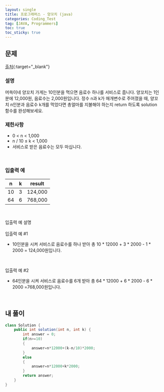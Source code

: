 ```yaml
---
layout: single
title: 프로그래머스 - 양꼬치 (java)
categories: Coding_Test
tag: [JAVA, Programmers]
toc: true
toc_sticky: true
---
```


## 문제
[출처](https://school.programmers.co.kr/learn/courses/30/lessons/120830){:target="_blank"}
### 설명
머쓱이네 양꼬치 가게는 10인분을 먹으면 음료수 하나를 서비스로 줍니다. 양꼬치는 1인분에 12,000원, 음료수는 2,000원입니다. 정수 n과 k가 매개변수로 주어졌을 때, 양꼬치 n인분과 음료수 k개를 먹었다면 총얼마를 지불해야 하는지 return 하도록 solution 함수를 완성해보세요.

### 제한사항

 * 0 < n < 1,000
 * n / 10 ≤ k < 1,000
 * 서비스로 받은 음료수는 모두 마십니다.
<br/>

### 입출력 예

n|k|result
---|---|---
10|3|124,000
64|6|768,000

<br/>

입출력 예 설명
<br/><br/>
입출력 예 #1

 * 10인분을 시켜 서비스로 음료수를 하나 받아 총 10 * 12000 + 3 * 2000 - 1 * 2000 = 124,000원입니다.
<br/>

입출력 예 #2

 * 64인분을 시켜 서비스로 음료수를 6개 받아 총 64 * 12000 + 6 * 2000 - 6 * 2000 =768,000원입니다.
<br/>

## 내 풀이
```java
class Solution {
    public int solution(int n, int k) {
        int answer = 0;
        if(n>=10)
        {
            answer=n*12000+(k-n/10)*2000;
        }
        else
        {
            answer=n*12000+k*2000;
        }
        return answer;
    }
}
```
